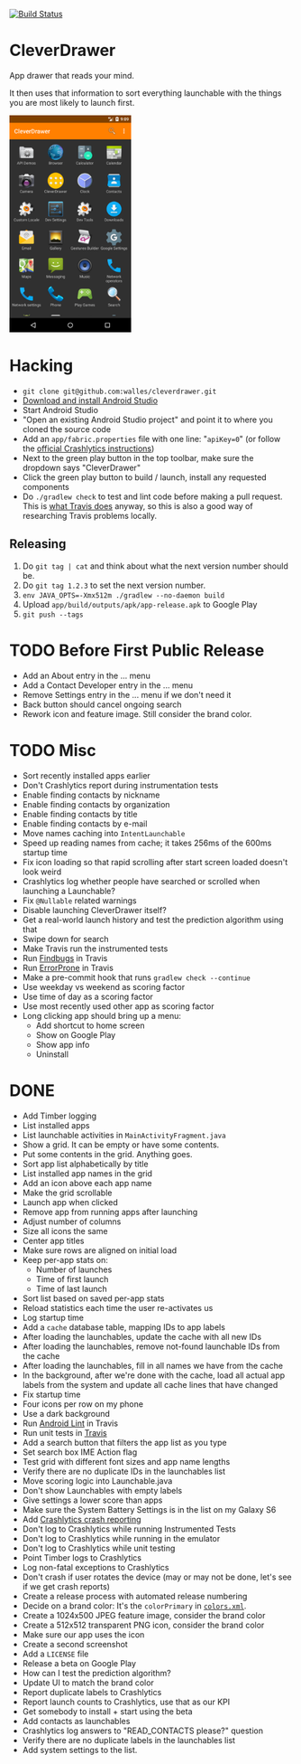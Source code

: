 [![Build Status](https://travis-ci.org/walles/cleverdrawer.svg?branch=master)](https://travis-ci.org/walles/cleverdrawer)

# CleverDrawer

App drawer that reads your mind.

It then uses that information to sort everything launchable with
the things you are most likely to launch first.

<img src="media/screenshot-vertical-phone.png" width="216" height="384">

# Hacking
* `git clone git@github.com:walles/cleverdrawer.git`
* [Download and install Android Studio](https://developer.android.com/sdk/index.html)
* Start Android Studio
* "Open an existing Android Studio project" and point it to where you cloned the source code
* Add an `app/fabric.properties` file with one line: "`apiKey=0`" (or follow the [official Crashlytics
instructions](https://docs.fabric.io/android/fabric/settings/working-in-teams.html#android-projects))
* Next to the green play button in the top toolbar, make sure the dropdown says "CleverDrawer"
* Click the green play button to build / launch, install any requested components
* Do `./gradlew check` to test and lint code before making a pull request. This is
[what Travis does](https://github.com/walles/exactype/blob/master/.travis.yml) anyway, so this is
also a good way of researching Travis problems locally.

## Releasing
1. Do `git tag | cat` and think about what the next version number should be.
2. Do `git tag 1.2.3` to set the next version number.
3. `env JAVA_OPTS=-Xmx512m ./gradlew --no-daemon build`
4. Upload `app/build/outputs/apk/app-release.apk` to Google Play
5. `git push --tags`

# TODO Before First Public Release
* Add an About entry in the ... menu
* Add a Contact Developer entry in the ... menu
* Remove Settings entry in the ... menu if we don't need it
* Back button should cancel ongoing search
* Rework icon and feature image. Still consider the brand color.

# TODO Misc
* Sort recently installed apps earlier
* Don't Crashlytics report during instrumentation tests
* Enable finding contacts by nickname
* Enable finding contacts by organization
* Enable finding contacts by title
* Enable finding contacts by e-mail
* Move names caching into `IntentLaunchable`
* Speed up reading names from cache; it takes 256ms of the 600ms startup time
* Fix icon loading so that rapid scrolling after start screen loaded
doesn't look weird
* Crashlytics log whether people have searched or scrolled when
launching a Launchable?
* Fix `@Nullable` related warnings
* Disable launching CleverDrawer itself?
* Get a real-world launch history and test the prediction algorithm
using that
* Swipe down for search
* Make Travis run the instrumented tests
* Run [Findbugs](https://docs.gradle.org/current/userguide/findbugs_plugin.html) in Travis
* Run [ErrorProne](https://github.com/google/error-prone/blob/master/examples/gradle/build.gradle) in Travis
* Make a pre-commit hook that runs `gradlew check --continue`
* Use weekday vs weekend as scoring factor
* Use time of day as a scoring factor
* Use most recently used other app as scoring factor
* Long clicking app should bring up a menu:
  * Add shortcut to home screen
  * Show on Google Play
  * Show app info
  * Uninstall

# DONE
* Add Timber logging
* List installed apps
* List launchable activities in `MainActivityFragment.java`
* Show a grid. It can be empty or have some contents.
* Put some contents in the grid. Anything goes.
* Sort app list alphabetically by title
* List installed app names in the grid
* Add an icon above each app name
* Make the grid scrollable
* Launch app when clicked
* Remove app from running apps after launching
* Adjust number of columns
* Size all icons the same
* Center app titles
* Make sure rows are aligned on initial load
* Keep per-app stats on:
  * Number of launches
  * Time of first launch
  * Time of last launch
* Sort list based on saved per-app stats
* Reload statistics each time the user re-activates us
* Log startup time
* Add a `cache` database table, mapping IDs to app labels
* After loading the launchables, update the cache with all new IDs
* After loading the launchables, remove not-found launchable IDs from
the cache
* After loading the launchables, fill in all names we have from the
cache
* In the background, after we're done with the cache, load all actual
app labels from the system and update all cache lines that have changed
* Fix startup time
* Four icons per row on my phone
* Use a dark background
* Run [Android Lint](http://tools.android.com/tips/lint-checks) in Travis
* Run unit tests in [Travis](https://travis-ci.org/)
* Add a search button that filters the app list as you type
* Set search box IME Action flag
* Test grid with different font sizes and app name lengths
* Verify there are no duplicate IDs in the launchables list
* Move scoring logic into Launchable.java
* Don't show Launchables with empty labels
* Give settings a lower score than apps
* Make sure the System Battery Settings is in the list on my Galaxy S6
* Add [Crashlytics crash reporting](https://fabric.io/kits/android/crashlytics/install)
* Don't log to Crashlytics while running Instrumented Tests
* Don't log to Crashlytics while running in the emulator
* Don't log to Crashlytics while unit testing
* Point Timber logs to Crashlytics
* Log non-fatal exceptions to Crashlytics
* Don't crash if user rotates the device (may or may not be done, let's
see if we get crash reports)
* Create a release process with automated release numbering
* Decide on a brand color: It's the `colorPrimary` in
[`colors.xml`](app/src/main/res/values/colors.xml).
* Create a 1024x500 JPEG feature image, consider the brand color
* Create a 512x512 transparent PNG icon, consider the brand color
* Make sure our app uses the icon
* Create a second screenshot
* Add a `LICENSE` file
* Release a beta on Google Play
* How can I test the prediction algorithm?
* Update UI to match the brand color
* Report duplicate labels to Crashlytics
* Report launch counts to Crashlytics, use that as our KPI
* Get somebody to install + start using the beta
* Add contacts as launchables
* Crashlytics log answers to "READ_CONTACTS please?" question
* Verify there are no duplicate labels in the launchables list
* Add system settings to the list.
